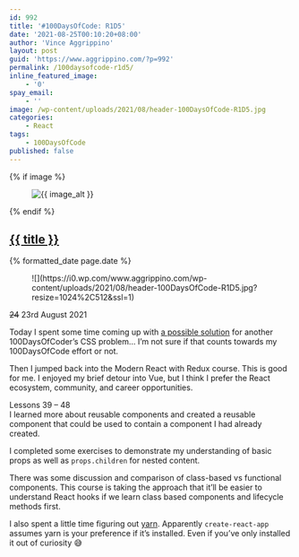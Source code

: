 ```yaml
---
id: 992
title: '#100DaysOfCode: R1D5'
date: '2021-08-25T00:10:20+08:00'
author: 'Vince Aggrippino'
layout: post
guid: 'https://www.aggrippino.com/?p=992'
permalink: /100daysofcode-r1d5/
inline_featured_image:
    - '0'
spay_email:
    - ''
image: /wp-content/uploads/2021/08/header-100DaysOfCode-R1D5.jpg
categories:
    - React
tags:
    - 100DaysOfCode
published: false
---
```

{% if image %}
    <figure class="post__image">
        <img src="{{ image }}" alt="{{ image_alt }}">
    </figure>
{% endif %}

<h2 class="post__title"><a href="{{ page.url }}">{{ title }}</a></h2>

<p class="post__date">{% formatted_date page.date %}</p>

<figure class="wp-block-image size-large is-style-default">![](https://i0.wp.com/www.aggrippino.com/wp-content/uploads/2021/08/header-100DaysOfCode-R1D5.jpg?resize=1024%2C512&ssl=1)</figure><s>24</s> 23rd August 2021

Today I spent some time coming up with [a possible solution](https://codepen.io/VAggrippino/pen/BaZayxw) for another 100DaysOfCoder’s CSS problem… I’m not sure if that counts towards my 100DaysOfCode effort or not.

Then I jumped back into the Modern React with Redux course. This is good for me. I enjoyed my brief detour into Vue, but I think I prefer the React ecosystem, community, and career opportunities.

Lessons 39 – 48  
I learned more about reusable components and created a reusable component that could be used to contain a component I had already created.

I completed some exercises to demonstrate my understanding of basic props as well as `props.children` for nested content.

There was some discussion and comparison of class-based vs functional components. This course is taking the approach that it’ll be easier to understand React hooks if we learn class based components and lifecycle methods first.

I also spent a little time figuring out [yarn](https://yarnpkg.com/). Apparently `create-react-app` assumes yarn is your preference if it’s installed. Even if you’ve only installed it out of curiosity 😅
